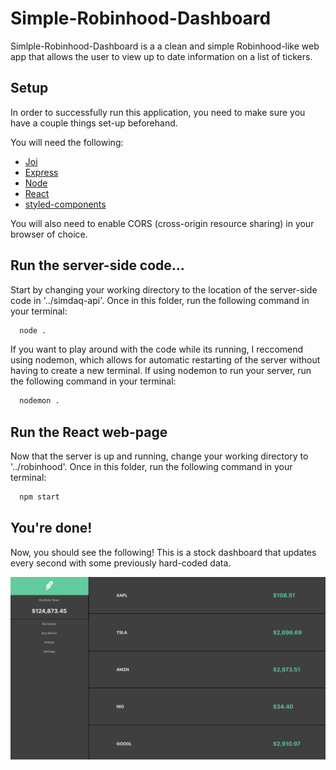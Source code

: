 # Simple-Robinhood-Dashboard

Simlple-Robinhood-Dashboard is a a clean and simple Robinhood-like web app that allows the user to view up to date information on a list of tickers.

## Setup

In order to successfully run this application, you need to make sure you have a couple things set-up beforehand.

You will need the following:
- [Joi](https://www.npmjs.com/package/joi) 
- [Express](https://www.npmjs.com/package/express)
- [Node](https://nodejs.org/en/download/)
- [React](https://reactjs.org/docs/getting-started.html)
- [styled-components](https://www.npmjs.com/package/styled-components)

You will also need to enable CORS (cross-origin resource sharing) in your browser of choice.

## Run the server-side code...

Start by changing your working directory to the location of the server-side code in '../simdaq-api'. Once in this folder, run the following command in your terminal:

```bash
  node .
```

If you want to play around with the code while its running, I reccomend using nodemon, which allows for automatic restarting of the server without having to create a new terminal. If using nodemon to run your server, run the following command in your terminal:

```bash
  nodemon .
```
## Run the React web-page

Now that the server is up and running, change your working directory to '../robinhood'. Once in this folder, run the following command in your terminal:

```bash
  npm start
```

## You're done!

Now, you should see the following! This is a stock dashboard that updates every second with some previously hard-coded data.

![alt text](https://github.com/rohankal/Simple-Robinhood-Dashboard/blob/main/robinhood/src/images/demo.png?raw=true)
